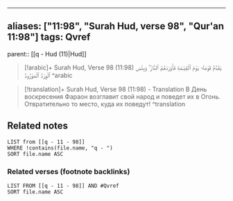 
---
aliases: ["11:98", "Surah Hud, verse 98", "Qur'an 11:98"]
tags: Qvref
---

parent:: [[q - Hud (11)|Hud]]

> [!arabic]+ Surah Hud, Verse 98 (11:98)
> <span class="quran-arabic">يَقْدُمُ قَوْمَهُۥ يَوْمَ ٱلْقِيَـٰمَةِ فَأَوْرَدَهُمُ ٱلنَّارَ ۖ وَبِئْسَ ٱلْوِرْدُ ٱلْمَوْرُودُ</span>
^arabic

> [!translation]+ Surah Hud, Verse 98 (11:98) - Translation
> В День воскресения Фараон возглавит свой народ и поведет их в Огонь. Отвратительно то место, куда их поведут!
^translation



## Related notes
```dataview
LIST from [[q - 11 - 98]]
WHERE !contains(file.name, "q - ")
SORT file.name ASC
```

### Related verses (footnote backlinks)
```dataview
LIST FROM [[q - 11 - 98]] AND #Qvref
SORT file.name ASC
```

